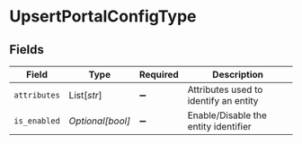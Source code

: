 # UpsertPortalConfigType


## Fields

| Field                                 | Type                                  | Required                              | Description                           |
| ------------------------------------- | ------------------------------------- | ------------------------------------- | ------------------------------------- |
| `attributes`                          | List[*str*]                           | :heavy_minus_sign:                    | Attributes used to identify an entity |
| `is_enabled`                          | *Optional[bool]*                      | :heavy_minus_sign:                    | Enable/Disable the entity identifier  |
